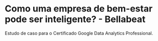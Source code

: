# Como uma empresa de bem-estar pode ser inteligente? - Bellabeat

Estudo de caso para o Certificado Google Data Analytics Professional.
